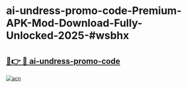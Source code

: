 # ai-undress-promo-code-Premium-APK-Mod-Download-Fully-Unlocked-2025-#wsbhx

# <h2><a href="https://bedroomkl.my?title=ai-undress-promo-code&ref=1AP">🔗👉 🔴 ai-undress-promo-code</a></h2>

[![acn](https://github.com/user-attachments/assets/0f9c940e-d8b0-45ae-aac7-cd30a18b3e1c)](https://bedroomkl.my?title=ai-undress-promo-code&ref=1AP)

